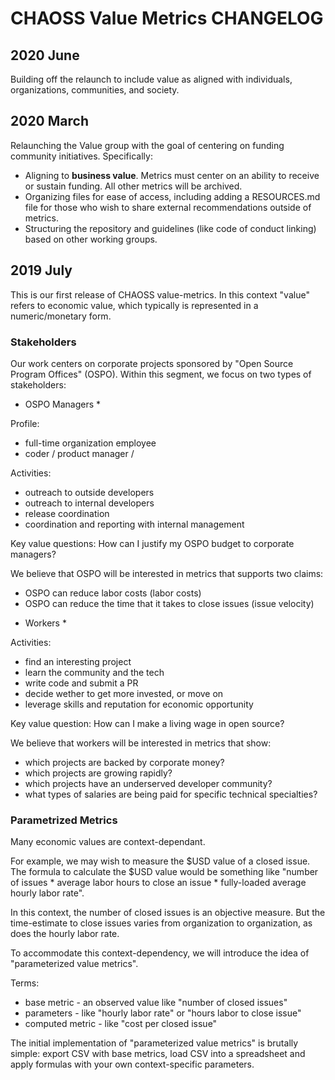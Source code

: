 # CHAOSS Value Metrics CHANGELOG

## 2020 June

Building off the relaunch to include value as aligned with individuals, organizations, communities, and society. 

## 2020 March

Relaunching the Value group with the goal of centering on funding community initiatives. Specifically: 

- Aligning to **business value**. Metrics must center on an ability to receive or sustain funding. All other metrics will be archived.
- Organizing files for ease of access, including adding a RESOURCES.md file for those who wish to share external recommendations outside of metrics.
- Structuring the repository and guidelines (like code of conduct linking) based on other working groups.

## 2019 July

This is our first release of CHAOSS value-metrics. In this context "value" refers to economic value, which typically is represented in a numeric/monetary form.

### Stakeholders

Our work centers on corporate projects sponsored by "Open Source Program
Offices" (OSPO).  Within this segment, we focus on two types of stakeholders:

* OSPO Managers *

Profile:
- full-time organization employee 
- coder / product manager / 

Activities:
- outreach to outside developers
- outreach to internal developers
- release coordination
- coordination and reporting with internal management

Key value questions: How can I justify my OSPO budget to corporate managers?

We believe that OSPO will be interested in metrics that supports two claims:
- OSPO can reduce labor costs (labor costs)
- OSPO can reduce the time that it takes to close issues (issue velocity)

* Workers *

Activities:
- find an interesting project 
- learn the community and the tech
- write code and submit a PR
- decide wether to get more invested, or move on
- leverage skills and reputation for economic opportunity

Key value question: How can I make a living wage in open source?

We believe that workers will be interested in metrics that show:
- which projects are backed by corporate money?
- which projects are growing rapidly?
- which projects have an underserved developer community?
- what types of salaries are being paid for specific technical specialties?

### Parametrized Metrics

Many economic values are context-dependant.  

For example, we may wish to measure the $USD value of a closed issue.  The
formula to calculate the $USD value would be something like "number of issues *
average labor hours to close an issue * fully-loaded average hourly labor
rate".

In this context, the number of closed issues is an objective measure.  But the
time-estimate to close issues varies from organization to organization, as does
the hourly labor rate.

To accommodate this context-dependency, we will introduce the idea of
"parameterized value metrics".  

Terms:
- base metric - an observed value like "number of closed issues"
- parameters - like "hourly labor rate" or "hours labor to close issue"
- computed metric - like "cost per closed issue"

The initial implementation of "parameterized value metrics" is brutally simple:
export CSV with base metrics, load CSV into a spreadsheet and apply formulas
with your own context-specific parameters.

